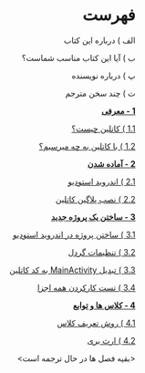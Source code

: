 <div dir="rtl">

# فهرست

الف ) درباره این کتاب

ب ) آیا این کتاب مناسب شماست؟

پ ) درباره نویسنده

ت ) چند سخن مترجم

**[1 - معرفی](./introduction/README.md)**

[1.1 )‌ کاتلین چیست؟](./introduction/README.md#کاتلین-چیست)

[1.2 ) با کاتلین به چه میرسیم؟](./introduction/README.md#با-کاتلین-به-چه-میرسیم)

**[2 - آماده شدن](./getting-ready/README.md)**

[2.1 ) اندروید استودیو](./getting-ready/README.md#اندروید-استودیو)

[2.2 ) نصب پلاگین کاتلین](./getting-ready/README.md#نصب-پلاگین-کاتلین)

**[3 - ساختن یک پروژه جدید](./creating-a-new-project/README.md)**

[3.1 ) ساختن پروژه در اندروید استودیو](./creating-a-new-project/README.md)

[3.2 ) تنظیمات گردل](./creating-a-new-project/README.md)

[3.3 ) تبدیل MainActivity به کد کاتلین](./creating-a-new-project/README.md)

[3.4 ) تست کارکردن همه اجزا](./creating-a-new-project/README.md)

**[4 - کلاس ها و توابع](./classes-and-functions/README.md)**

[4.1 ) روش تعریف کلاس](./how-to-declare-a-class/README.md)

[4.2 ) ارث بری](./class-inheritance/README.md)



<بقیه فصل ها در حال ترجمه است>
